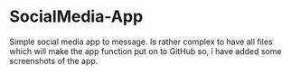 # SocialMedia-App
Simple social media app to message. Is rather complex to have all files which will make the app function put on to GitHub so, i have added some screenshots of the app. 
